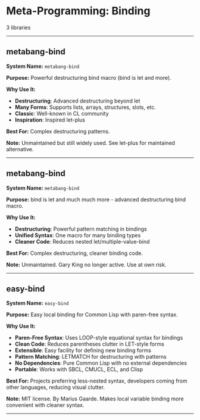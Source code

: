 # Meta-Programming: Binding

3 libraries

---

## metabang-bind

**System Name:** `metabang-bind`

**Purpose:** Powerful destructuring bind macro (bind is let and more).

**Why Use It:**
- **Destructuring**: Advanced destructuring beyond let
- **Many Forms**: Supports lists, arrays, structures, slots, etc.
- **Classic**: Well-known in CL community
- **Inspiration**: Inspired let-plus

**Best For:** Complex destructuring patterns.

**Note:** Unmaintained but still widely used. See let-plus for maintained alternative.

---


## metabang-bind

**System Name:** `metabang-bind`

**Purpose:** bind is let and much much more - advanced destructuring bind macro.

**Why Use It:**
- **Destructuring**: Powerful pattern matching in bindings
- **Unified Syntax**: One macro for many binding types
- **Cleaner Code**: Reduces nested let/multiple-value-bind

**Best For:** Complex destructuring, cleaner binding code.

**Note:** Unmaintained. Gary King no longer active. Use at own risk.

---


## easy-bind

**System Name:** `easy-bind`

**Purpose:** Easy local binding for Common Lisp with paren-free syntax.

**Why Use It:**
- **Paren-Free Syntax**: Uses LOOP-style equational syntax for bindings
- **Clean Code**: Reduces parentheses clutter in LET-style forms
- **Extensible**: Easy facility for defining new binding forms
- **Pattern Matching**: LETMATCH for destructuring with patterns
- **No Dependencies**: Pure Common Lisp with no external dependencies
- **Portable**: Works with SBCL, CMUCL, ECL, and Clisp

**Best For:** Projects preferring less-nested syntax, developers coming from other languages, reducing visual clutter.

**Note:** MIT license. By Marius Gaarde. Makes local variable binding more convenient with cleaner syntax.

---

